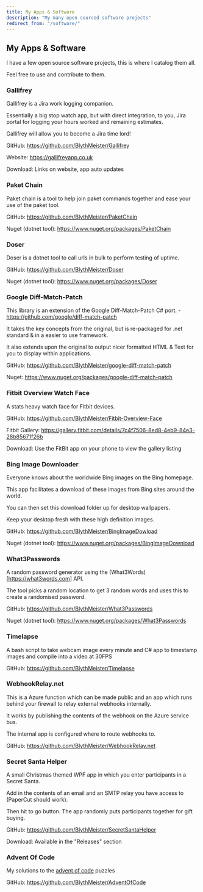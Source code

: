 ```yaml
---
title: My Apps & Software
description: "My many open sourced software projects"
redirect_from: "/software/"
---
```


## My Apps & Software

I have a few open source software projects, this is where I catalog them all.

Feel free to use and contribute to them.

### Gallifrey

Gallifrey is a Jira work logging companion.

Essentially a big stop watch app, but with direct integration, to you, Jira portal for logging your hours worked and remaining estimates.

Gallifrey will allow you to become a Jira time lord!

GitHub: <https://github.com/BlythMeister/Gallifrey>

Website: <https://gallifreyapp.co.uk>

Download: Links on website, app auto updates

### Paket Chain

Paket chain is a tool to help join paket commands together and ease your use of the paket tool.

GitHub: <https://github.com/BlythMeister/PaketChain>

Nuget (dotnet tool): <https://www.nuget.org/packages/PaketChain>

### Doser

Doser is a dotnet tool to call urls in bulk to perform testing of uptime.

GitHub: <https://github.com/BlythMeister/Doser>

Nuget (dotnet tool): <https://www.nuget.org/packages/Doser>

### Google Diff-Match-Patch

This library is an extension of the Google Diff-Match-Patch C# port. - <https://github.com/google/diff-match-patch>

It takes the key concepts from the original, but is re-packaged for .net standard & in a easier to use framework.

It also extends upon the original to output nicer formatted HTML & Text for you to display within applications.

GitHub: <https://github.com/BlythMeister/google-diff-match-patch>

Nuget: <https://www.nuget.org/packages/google-diff-match-patch>

### Fitbit Overview Watch Face

A stats heavy watch face for Fitbit devices.

GitHub: <https://github.com/BlythMeister/Fitbit-Overview-Face>

Fitbit Gallery: <https://gallery.fitbit.com/details/7c4f7506-8ed8-4eb9-84e3-28b85671f26b>

Download: Use the FitBit app on your phone to view the gallery listing

### Bing Image Downloader

Everyone knows about the worldwide Bing images on the Bing homepage.

This app facilitates a download of these images from Bing sites around the world.

You can then set this download folder up for desktop wallpapers.

Keep your desktop fresh with these high definition images.

GitHub: <https://github.com/BlythMeister/BingImageDowload>

Nuget (dotnet tool): <https://www.nuget.org/packages/BingImageDownload>

### What3Passwords

A random password generator using the (What3Words)[https://what3words.com] API.

The tool picks a random location to get 3 random words and uses this to create a randomised password.

GitHub: <https://github.com/BlythMeister/What3Passwords>

Nuget (dotnet tool): <https://www.nuget.org/packages/What3Passwords>

### Timelapse

A bash script to take webcam image every minute and C# app to timestamp images and compile into a video at 30FPS

GitHub: <https://github.com/BlythMeister/Timelapse>

### WebhookRelay.net

This is a Azure function which can be made public and an app which runs behind your firewall to relay external webhooks internally.

It works by publishing the contents of the webhook on the Azure service bus.

The internal app is configured where to route webhooks to.

GitHub: <https://github.com/BlythMeister/WebhookRelay.net>

### Secret Santa Helper

A small Christmas themed WPF app in which you enter participants in a Secret Santa.

Add in the contents of an email and an SMTP relay you have access to (PaperCut should work).

Then hit to go button. The app randomly puts participants together for gift buying.

GitHub: <https://github.com/BlythMeister/SecretSantaHelper>

Download: Available in the "Releases" section

### Advent Of Code

My solutions to the [advent of code](http://adventofcode.com/) puzzles

GitHub: <https://github.com/BlythMeister/AdventOfCode>
